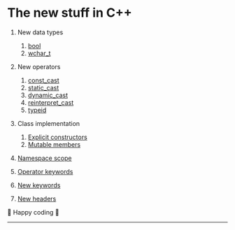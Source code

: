 # The new stuff in C++

1. New data types
	1. [bool](https://github.com/C0DER11101/CPPNotesAndPrograms/tree/master/Namespaces/NewDataTypes/bool)
	2. [wchar_t](https://github.com/C0DER11101/CPPNotesAndPrograms/tree/master/Namespaces/NewDataTypes/wchar_t)


2. New operators
	1. [const_cast](https://github.com/C0DER11101/CPPNotesAndPrograms/tree/master/Namespaces/NewDataTypes/const_cast)
	2. [static_cast](https://github.com/C0DER11101/CPPNotesAndPrograms/tree/master/Namespaces/NewDataTypes/static_castOperator)
	3. [dynamic_cast](https://github.com/C0DER11101/CPPNotesAndPrograms/tree/master/Namespaces/NewDataTypes/dynamic_castOperator)
	4. [reinterpret_cast](https://github.com/C0DER11101/CPPNotesAndPrograms/tree/master/Namespaces/NewDataTypes/reinterpret_castOperator)
	5. [typeid](https://github.com/C0DER11101/CPPNotesAndPrograms/tree/master/Namespaces/NewDataTypes/typeidOperator)


3. Class implementation
	1. [Explicit constructors]()
	2. [Mutable members](https://github.com/C0DER11101/CPPNotesAndPrograms/tree/master/Namespaces/NewDataTypes/mutableInCpp)


4. [Namespace scope](https://github.com/C0DER11101/CPPNotesAndPrograms/tree/master/Namespaces/NewDataTypes/namespaces)
5. [Operator keywords]()
6. [New keywords]()
7. [New headers]()


:sparkling_heart: Happy coding :sparkling_heart:

---
